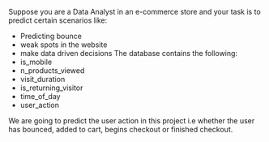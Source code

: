 Suppose you are a Data Analyst in an e-commerce store and your task is to predict certain scenarios like:
  - Predicting bounce
  - weak spots in the website
  - make data driven decisions
The database contains the following:
  - is_mobile 	
  - n_products_viewed 	
  - visit_duration 	
  - is_returning_visitor 	
  - time_of_day 	
  - user_action
  
  We are going to predict the user action in this project i.e whether the user has bounced, added to cart, begins checkout or finished checkout.
